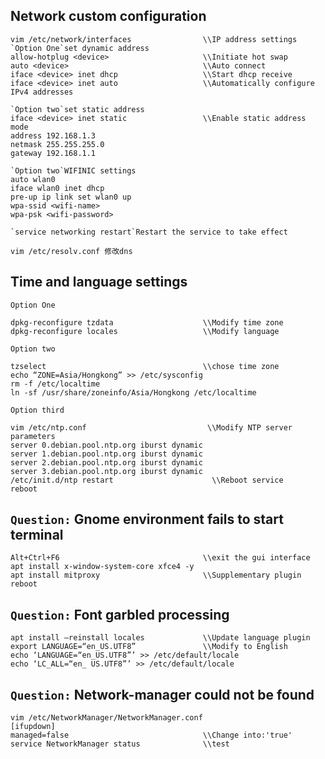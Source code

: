 ## Network custom configuration
    vim /etc/network/interfaces                \\IP address settings
    `Option One`set dynamic address
    allow-hotplug <device>                     \\Initiate hot swap
    auto <device>                              \\Auto connect
    iface <device> inet dhcp                   \\Start dhcp receive
    iface <device> inet auto                   \\Automatically configure IPv4 addresses
    
    `Option two`set static address
    iface <device> inet static                 \\Enable static address mode
    address 192.168.1.3
    netmask 255.255.255.0
    gateway 192.168.1.1

    `Option two`WIFINIC settings
    auto wlan0
    iface wlan0 inet dhcp
    pre-up ip link set wlan0 up
    wpa-ssid <wifi-name>
    wpa-psk <wifi-password>
    
    `service networking restart`Restart the service to take effect
    
    vim /etc/resolv.conf 修改dns
    
## Time and language settings
`Option One`

    dpkg-reconfigure tzdata                    \\Modify time zone
    dpkg-reconfigure locales                   \\Modify language
`Option two`

    tzselect                                   \\chose time zone
    echo “ZONE=Asia/Hongkong” >> /etc/sysconfig
    rm -f /etc/localtime
    ln -sf /usr/share/zoneinfo/Asia/Hongkong /etc/localtime
`Option third`

    vim /etc/ntp.conf                           \\Modify NTP server parameters
    server 0.debian.pool.ntp.org iburst dynamic
    server 1.debian.pool.ntp.org iburst dynamic
    server 2.debian.pool.ntp.org iburst dynamic
    server 3.debian.pool.ntp.org iburst dynamic
    /etc/init.d/ntp restart                      \\Reboot service
    reboot


## `Question:` Gnome environment fails to start terminal
    Alt+Ctrl+F6                                \\exit the gui interface
    apt install x-window-system-core xfce4 -y  
    apt install mitproxy                       \\Supplementary plugin
    reboot
    
## `Question:` Font garbled processing
    apt install —reinstall locales             \\Update language plugin
    export LANGUAGE=“en_US.UTF8”               \\Modify to English
    echo ‘LANGUAGE=“en_US.UTF8”’ >> /etc/default/locale
    echo ‘LC_ALL=“en_ US.UTF8”’ >> /etc/default/locale

## `Question:` Network-manager could not be found
    vim /etc/NetworkManager/NetworkManager.conf
    [ifupdown]
    managed=false                              \\Change into:'true'
    service NetworkManager status              \\test
